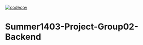 [![codecov](https://codecov.io/gh/Star-Academy/Summer1403-Project-Group02-Backend/graph/badge.svg?token=RTFUFYQP6S)](https://codecov.io/gh/Star-Academy/Summer1403-Project-Group02-Backend)
# Summer1403-Project-Group02-Backend

